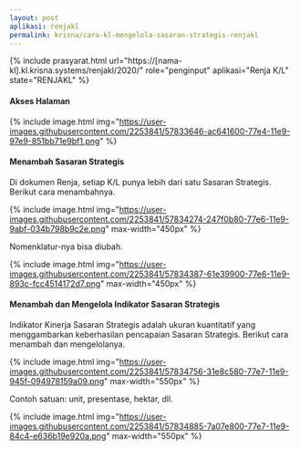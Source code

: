 ```yaml
---
layout: post
aplikasi: renjakl
permalink: krisna/cara-kl-mengelola-sasaran-strategis-renjakl
---
```


{% include prasyarat.html 
    url="https://[nama-kl].kl.krisna.systems/renjakl/2020/"
    role="penginput"
    aplikasi="Renja K/L"
    state="RENJAKL"
%}

#### Akses Halaman

{% include image.html
    img="https://user-images.githubusercontent.com/2253841/57833646-ac641600-77e4-11e9-97e9-851bb71e9bf1.png"
%}

#### Menambah Sasaran Strategis

Di dokumen Renja, setiap K/L punya lebih dari satu Sasaran Strategis. Berikut cara menambahnya.

{% include image.html
    img="https://user-images.githubusercontent.com/2253841/57834274-247f0b80-77e6-11e9-9abf-034b798b9c2e.png"
    max-width="450px"
%}

Nomenklatur-nya bisa diubah.

{% include image.html
    img="https://user-images.githubusercontent.com/2253841/57834387-61e39900-77e6-11e9-893c-fcc4514172d7.png"
    max-width="450px"
%}

#### Menambah dan Mengelola Indikator Sasaran Strategis

Indikator Kinerja Sasaran Strategis adalah ukuran kuantitatif yang menggambarkan keberhasilan pencapaian Sasaran Strategis. Berikut cara menambah dan mengelolanya.

{% include image.html
    img="https://user-images.githubusercontent.com/2253841/57834756-31e8c580-77e7-11e9-945f-094978159a09.png"
    max-width="550px"
%}

Contoh satuan: unit, presentase, hektar, dll.

{% include image.html
    img="https://user-images.githubusercontent.com/2253841/57834885-7a07e800-77e7-11e9-84c4-e636b19e920a.png"
    max-width="550px"
%}

